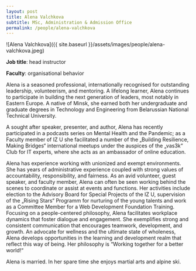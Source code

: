 ```yaml
---
layout: post
title: Alena Valchkova
subtitle: MSc, Administration & Admission Office
permalink: /people/alena-valchkova
---
```


![Alena Valchkova]({{ site.baseurl }}/assets/images/people/alena-valchkova.jpeg)

**Job title**: head instructor

**Faculty**: organisational behavior

Alena is a seasoned professional, internationally recognised for outstanding leadership, volunteerism, and mentoring. A lifelong learner, Alena continues to participate in building the next generation of leaders, most notably in Eastern Europe. A native of Minsk, she earned both her undergraduate and graduate degrees in Technology and Engineering from Belarussian National Technical University.

A sought after speaker, presenter, and author, Alena has recently participated in a podcasts series on Mental Health and the Pandemic; as a Faculty member of IZ U she facilitated a number of the „Building Resilience, Making Bridges“  international meetups under the auspices of the „vas3k“ Club for IT experts, where she acts as an ambassador of online education.

Alena has experience working with unionized and exempt environments. She has years of administrative experience coupled with strong values of accountability, responsibility, and fairness. As an avid volunteer, guest speaker, and faculty member, Alena can often be seen working behind the scenes to coordinate or assist at events and functions.  Her activities include election to the Advisory Board for Special Projects of the IZ U, supervision of the „Rising Stars“ Programm for nurturing of the young talents and work as a Committee Member for a Web Development Foundation Training. Focusing on a people-centered philosophy, Alena facilitates workplace dynamics that foster dialogue and engagement. She exemplifies strong and consistent communication that encourages teamwork, development, and growth.  An advocate for wellness and the ultimate state of wholeness, Alena develops opportunities in the learning and development realm that reflect this way of being. Her philosophy is “Working together for a better world!“

Alena is married. In her spare time she enjoys martial arts and alpine ski.
